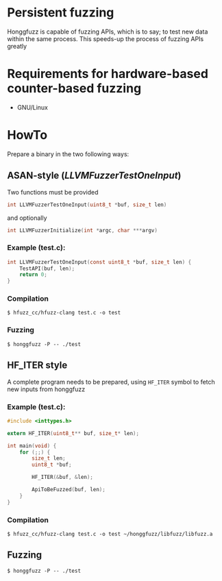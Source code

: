 # Persistent fuzzing #

Honggfuzz is capable of fuzzing APIs, which is to say; to test new data within the same process. This speeds-up the process of fuzzing APIs greatly

# Requirements for hardware-based counter-based fuzzing #
  * GNU/Linux

# HowTo #

Prepare a binary in the two following ways:

## ASAN-style (_LLVMFuzzerTestOneInput_) ##

Two functions must be provided

```c
int LLVMFuzzerTestOneInput(uint8_t *buf, size_t len)
````

and optionally

```c
int LLVMFuzzerInitialize(int *argc, char ***argv)
```

### Example (test.c):
```c
int LLVMFuzzerTestOneInput(const uint8_t *buf, size_t len) {
	TestAPI(buf, len);
	return 0;
}
```

### Compilation
```shell
$ hfuzz_cc/hfuzz-clang test.c -o test
```

### Fuzzing
```shell
$ honggfuzz -P -- ./test
```

## HF_ITER style ##

A complete program needs to be prepared, using ```HF_ITER``` symbol to fetch new inputs from honggfuzz

### Example (test.c):

```c
#include <inttypes.h>

extern HF_ITER(uint8_t** buf, size_t* len);

int main(void) {
	for (;;) {
		size_t len;
		uint8_t *buf;

		HF_ITER(&buf, &len);

		ApiToBeFuzzed(buf, len);
	}
}
```

### Compilation

```shell
$ hfuzz_cc/hfuzz-clang test.c -o test ~/honggfuzz/libfuzz/libfuzz.a
```

## Fuzzing

```
$ honggfuzz -P -- ./test
```
